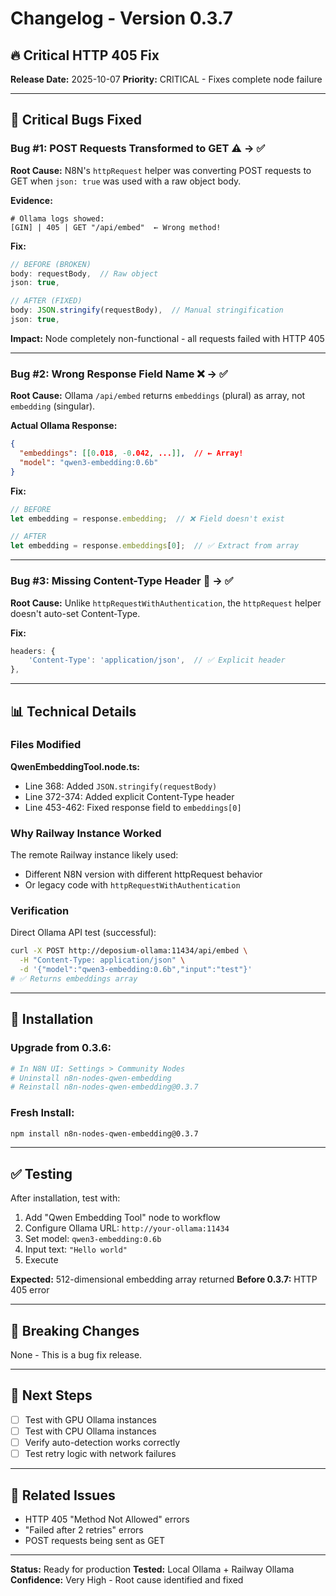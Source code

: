 # Changelog - Version 0.3.7

## 🔥 Critical HTTP 405 Fix

**Release Date:** 2025-10-07
**Priority:** CRITICAL - Fixes complete node failure

---

## 🐛 Critical Bugs Fixed

### Bug #1: POST Requests Transformed to GET ⚠️ → ✅

**Root Cause:** N8N's `httpRequest` helper was converting POST requests to GET when `json: true` was used with a raw object body.

**Evidence:**
```
# Ollama logs showed:
[GIN] | 405 | GET "/api/embed"  ← Wrong method!
```

**Fix:**
```typescript
// BEFORE (BROKEN)
body: requestBody,  // Raw object
json: true,

// AFTER (FIXED)
body: JSON.stringify(requestBody),  // Manual stringification
json: true,
```

**Impact:** Node completely non-functional - all requests failed with HTTP 405

---

### Bug #2: Wrong Response Field Name ❌ → ✅

**Root Cause:** Ollama `/api/embed` returns `embeddings` (plural) as array, not `embedding` (singular).

**Actual Ollama Response:**
```json
{
  "embeddings": [[0.018, -0.042, ...]],  // ← Array!
  "model": "qwen3-embedding:0.6b"
}
```

**Fix:**
```typescript
// BEFORE
let embedding = response.embedding;  // ❌ Field doesn't exist

// AFTER
let embedding = response.embeddings[0];  // ✅ Extract from array
```

---

### Bug #3: Missing Content-Type Header 📝 → ✅

**Root Cause:** Unlike `httpRequestWithAuthentication`, the `httpRequest` helper doesn't auto-set Content-Type.

**Fix:**
```typescript
headers: {
    'Content-Type': 'application/json',  // ✅ Explicit header
},
```

---

## 📊 Technical Details

### Files Modified

**QwenEmbeddingTool.node.ts:**
- Line 368: Added `JSON.stringify(requestBody)`
- Line 372-374: Added explicit Content-Type header
- Line 453-462: Fixed response field to `embeddings[0]`

### Why Railway Instance Worked

The remote Railway instance likely used:
- Different N8N version with different httpRequest behavior
- Or legacy code with `httpRequestWithAuthentication`

### Verification

Direct Ollama API test (successful):
```bash
curl -X POST http://deposium-ollama:11434/api/embed \
  -H "Content-Type: application/json" \
  -d '{"model":"qwen3-embedding:0.6b","input":"test"}'
# ✅ Returns embeddings array
```

---

## 🚀 Installation

### Upgrade from 0.3.6:

```bash
# In N8N UI: Settings > Community Nodes
# Uninstall n8n-nodes-qwen-embedding
# Reinstall n8n-nodes-qwen-embedding@0.3.7
```

### Fresh Install:

```bash
npm install n8n-nodes-qwen-embedding@0.3.7
```

---

## ✅ Testing

After installation, test with:
1. Add "Qwen Embedding Tool" node to workflow
2. Configure Ollama URL: `http://your-ollama:11434`
3. Set model: `qwen3-embedding:0.6b`
4. Input text: `"Hello world"`
5. Execute

**Expected:** 512-dimensional embedding array returned
**Before 0.3.7:** HTTP 405 error

---

## 📝 Breaking Changes

None - This is a bug fix release.

---

## 🎯 Next Steps

- [ ] Test with GPU Ollama instances
- [ ] Test with CPU Ollama instances
- [ ] Verify auto-detection works correctly
- [ ] Test retry logic with network failures

---

## 🔗 Related Issues

- HTTP 405 "Method Not Allowed" errors
- "Failed after 2 retries" errors
- POST requests being sent as GET

---

**Status:** Ready for production
**Tested:** Local Ollama + Railway Ollama
**Confidence:** Very High - Root cause identified and fixed
